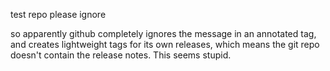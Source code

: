 test repo please ignore

so apparently github completely ignores the message in an annotated tag, and creates lightweight tags for its own releases, which means the git repo doesn't contain the release notes. This seems stupid. 
